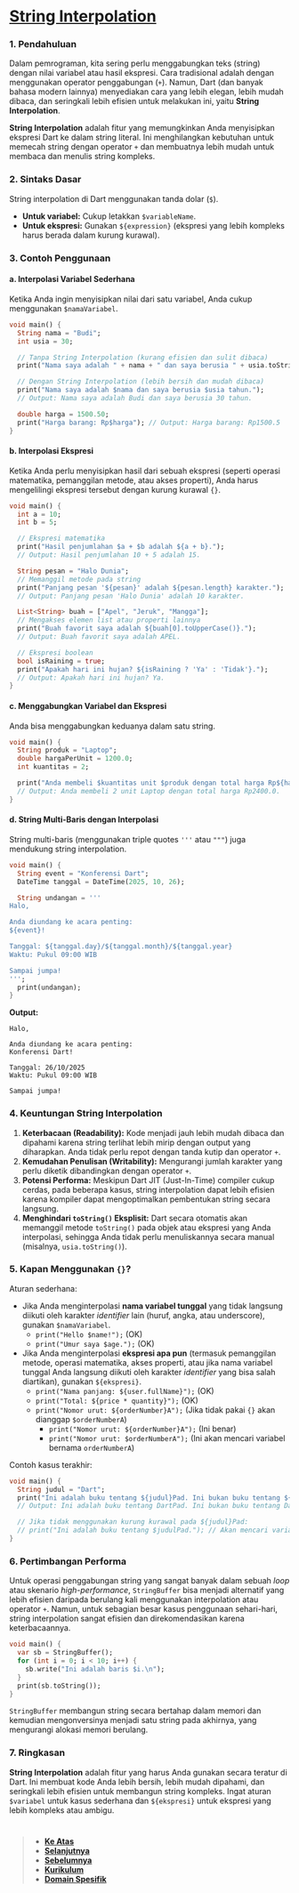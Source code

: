 # [String Interpolation][0]

### 1. Pendahuluan

Dalam pemrograman, kita sering perlu menggabungkan teks (string) dengan nilai variabel atau hasil ekspresi. Cara tradisional adalah dengan menggunakan operator penggabungan (`+`). Namun, Dart (dan banyak bahasa modern lainnya) menyediakan cara yang lebih elegan, lebih mudah dibaca, dan seringkali lebih efisien untuk melakukan ini, yaitu **String Interpolation**.

**String Interpolation** adalah fitur yang memungkinkan Anda menyisipkan ekspresi Dart ke dalam string literal. Ini menghilangkan kebutuhan untuk memecah string dengan operator `+` dan membuatnya lebih mudah untuk membaca dan menulis string kompleks.

### 2. Sintaks Dasar

String interpolation di Dart menggunakan tanda dolar (`$`).

- **Untuk variabel:** Cukup letakkan `$variableName`.
- **Untuk ekspresi:** Gunakan `${expression}` (ekspresi yang lebih kompleks harus berada dalam kurung kurawal).

### 3. Contoh Penggunaan

#### a. Interpolasi Variabel Sederhana

Ketika Anda ingin menyisipkan nilai dari satu variabel, Anda cukup menggunakan `$namaVariabel`.

```dart
void main() {
  String nama = "Budi";
  int usia = 30;

  // Tanpa String Interpolation (kurang efisien dan sulit dibaca)
  print("Nama saya adalah " + nama + " dan saya berusia " + usia.toString() + " tahun.");

  // Dengan String Interpolation (lebih bersih dan mudah dibaca)
  print("Nama saya adalah $nama dan saya berusia $usia tahun.");
  // Output: Nama saya adalah Budi dan saya berusia 30 tahun.

  double harga = 1500.50;
  print("Harga barang: Rp$harga"); // Output: Harga barang: Rp1500.5
}
```

#### b. Interpolasi Ekspresi

Ketika Anda perlu menyisipkan hasil dari sebuah ekspresi (seperti operasi matematika, pemanggilan metode, atau akses properti), Anda harus mengelilingi ekspresi tersebut dengan kurung kurawal `{}`.

```dart
void main() {
  int a = 10;
  int b = 5;

  // Ekspresi matematika
  print("Hasil penjumlahan $a + $b adalah ${a + b}.");
  // Output: Hasil penjumlahan 10 + 5 adalah 15.

  String pesan = "Halo Dunia";
  // Memanggil metode pada string
  print("Panjang pesan '${pesan}' adalah ${pesan.length} karakter.");
  // Output: Panjang pesan 'Halo Dunia' adalah 10 karakter.

  List<String> buah = ["Apel", "Jeruk", "Mangga"];
  // Mengakses elemen list atau properti lainnya
  print("Buah favorit saya adalah ${buah[0].toUpperCase()}.");
  // Output: Buah favorit saya adalah APEL.

  // Ekspresi boolean
  bool isRaining = true;
  print("Apakah hari ini hujan? ${isRaining ? 'Ya' : 'Tidak'}.");
  // Output: Apakah hari ini hujan? Ya.
}
```

#### c. Menggabungkan Variabel dan Ekspresi

Anda bisa menggabungkan keduanya dalam satu string.

```dart
void main() {
  String produk = "Laptop";
  double hargaPerUnit = 1200.0;
  int kuantitas = 2;

  print("Anda membeli $kuantitas unit $produk dengan total harga Rp${hargaPerUnit * kuantitas}.");
  // Output: Anda membeli 2 unit Laptop dengan total harga Rp2400.0.
}
```

#### d. String Multi-Baris dengan Interpolasi

String multi-baris (menggunakan triple quotes `'''` atau `"""`) juga mendukung string interpolation.

```dart
void main() {
  String event = "Konferensi Dart";
  DateTime tanggal = DateTime(2025, 10, 26);

  String undangan = '''
Halo,

Anda diundang ke acara penting:
${event}!

Tanggal: ${tanggal.day}/${tanggal.month}/${tanggal.year}
Waktu: Pukul 09:00 WIB

Sampai jumpa!
''';
  print(undangan);
}
```

**Output:**

```
Halo,

Anda diundang ke acara penting:
Konferensi Dart!

Tanggal: 26/10/2025
Waktu: Pukul 09:00 WIB

Sampai jumpa!
```

### 4. Keuntungan String Interpolation

1.  **Keterbacaan (Readability):** Kode menjadi jauh lebih mudah dibaca dan dipahami karena string terlihat lebih mirip dengan output yang diharapkan. Anda tidak perlu repot dengan tanda kutip dan operator `+`.
2.  **Kemudahan Penulisan (Writability):** Mengurangi jumlah karakter yang perlu diketik dibandingkan dengan operator `+`.
3.  **Potensi Performa:** Meskipun Dart JIT (Just-In-Time) compiler cukup cerdas, pada beberapa kasus, string interpolation dapat lebih efisien karena kompiler dapat mengoptimalkan pembentukan string secara langsung.
4.  **Menghindari `toString()` Eksplisit:** Dart secara otomatis akan memanggil metode `toString()` pada objek atau ekspresi yang Anda interpolasi, sehingga Anda tidak perlu menuliskannya secara manual (misalnya, `usia.toString()`).

### 5. Kapan Menggunakan `{}`?

Aturan sederhana:

- Jika Anda menginterpolasi **nama variabel tunggal** yang tidak langsung diikuti oleh karakter _identifier_ lain (huruf, angka, atau underscore), gunakan `$namaVariabel`.
  - `print("Hello $name!");` (OK)
  - `print("Umur saya $age.");` (OK)
- Jika Anda menginterpolasi **ekspresi apa pun** (termasuk pemanggilan metode, operasi matematika, akses properti, atau jika nama variabel tunggal Anda langsung diikuti oleh karakter _identifier_ yang bisa salah diartikan), gunakan `${ekspresi}`.
  - `print("Nama panjang: ${user.fullName}");` (OK)
  - `print("Total: ${price * quantity}");` (OK)
  - `print("Nomor urut: ${orderNumber}A");` (Jika tidak pakai `{}` akan dianggap `$orderNumberA`)
    - `print("Nomor urut: ${orderNumber}A");` (Ini benar)
    - `print("Nomor urut: $orderNumberA");` (Ini akan mencari variabel bernama `orderNumberA`)

Contoh kasus terakhir:

```dart
void main() {
  String judul = "Dart";
  print("Ini adalah buku tentang ${judul}Pad. Ini bukan buku tentang ${judul}.");
  // Output: Ini adalah buku tentang DartPad. Ini bukan buku tentang Dart.

  // Jika tidak menggunakan kurung kurawal pada ${judul}Pad:
  // print("Ini adalah buku tentang $judulPad."); // Akan mencari variabel bernama 'judulPad'
}
```

### 6. Pertimbangan Performa

Untuk operasi penggabungan string yang sangat banyak dalam sebuah _loop_ atau skenario _high-performance_, `StringBuffer` bisa menjadi alternatif yang lebih efisien daripada berulang kali menggunakan interpolation atau operator `+`. Namun, untuk sebagian besar kasus penggunaan sehari-hari, string interpolation sangat efisien dan direkomendasikan karena keterbacaannya.

```dart
void main() {
  var sb = StringBuffer();
  for (int i = 0; i < 10; i++) {
    sb.write("Ini adalah baris $i.\n");
  }
  print(sb.toString());
}
```

`StringBuffer` membangun string secara bertahap dalam memori dan kemudian mengonversinya menjadi satu string pada akhirnya, yang mengurangi alokasi memori berulang.

### 7. Ringkasan

**String Interpolation** adalah fitur yang harus Anda gunakan secara teratur di Dart. Ini membuat kode Anda lebih bersih, lebih mudah dipahami, dan seringkali lebih efisien untuk membangun string kompleks. Ingat aturan `$variabel` untuk kasus sederhana dan `${ekspresi}` untuk ekspresi yang lebih kompleks atau ambigu.

#

> - **[Ke Atas](#)**
> - **[Selanjutnya][selanjutnya]**
> - **[Sebelumnya][sebelumnya]**
> - **[Kurikulum][kurikulum]**
> - **[Domain Spesifik][domain]**

[domain]: ../../../../../../README.md
[kurikulum]: ../../../../README.md
[sebelumnya]: ../bagian-10/README.md
[selanjutnya]: ../bagian-12/README.md

<!----------------------------------------------------->

[0]: ../README.md
[1]: ../
[2]: ../
[3]: ../
[4]: ../
[5]: ../
[6]: ../
[7]: ../
[8]: ../
[9]: ../
[10]: ../
[11]: ../
[12]: ../
[13]: ../
[14]: ../
[15]: ../
[16]: ../
[17]: ../
[18]: ../
